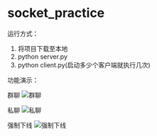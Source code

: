 # socket_practice
运行方式：
1. 将项目下载至本地
2. python server.py
3. python client.py(启动多少个客户端就执行几次)


功能演示：

群聊
![群聊](http://blog.misakamiko.com/practice_socket.png)

私聊
![私聊](http://blog.misakamiko.com/private_message.png)

强制下线
![强制下线](http://blog.misakamiko.com/log_out.png)

